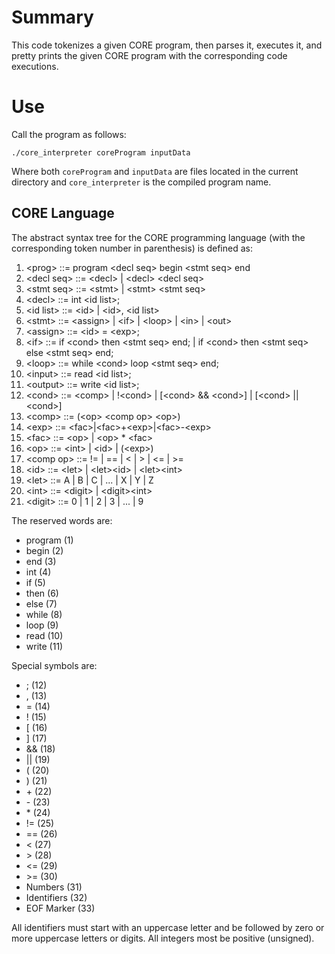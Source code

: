# Summary #

This code tokenizes a given CORE program, then parses it, executes it, and pretty prints the given CORE program with the corresponding code executions.

# Use #
Call the program as follows:

`./core_interpreter coreProgram inputData`

Where both `coreProgram` and `inputData` are files located in the current directory and `core_interpreter` is the compiled program name.

## CORE Language ##
The abstract syntax tree for the CORE programming language (with the corresponding token number in parenthesis) is defined as:
1.   \<prog>	        ::=    program \<decl seq> begin \<stmt seq> end
2.   \<decl seq>	::=    \<decl> | \<decl> \<decl seq>
3.   \<stmt seq>	::=    \<stmt> | \<stmt> \<stmt seq>
4.   \<decl>		    ::=	int  \<id list>;
5.   \<id list>		    ::=	\<id> | \<id>, \<id list>
6.   \<stmt>		    ::=	\<assign> | \<if> | \<loop> | \<in> | \<out>
7.   \<assign>		::=	\<id> = \<exp>;
8.   \<if>				::=	if \<cond> then \<stmt seq> end;     |     if \<cond> then \<stmt seq> else \<stmt seq> end;
9.   \<loop>		    ::=	while \<cond> loop \<stmt seq> end;
10. \<input>		    ::=	read \<id list>;
11. \<output>		::=	write \<id list>;
12. \<cond>         ::=	\<comp> | !\<cond>   |   [\<cond> && \<cond>]   |   [\<cond> || \<cond>]
13. \<comp>	        ::=   (\<op> \<comp op> \<op>)
14. \<exp>           ::=   \<fac>|\<fac>+\<exp>|\<fac>-\<exp>
15. \<fac>            ::=   \<op> | \<op> * \<fac>
16. \<op>             ::=  \<int> | \<id> | (\<exp>)
17. \<comp op>   ::=    != | == | \< | \> | \<= | \>=
18. \<id>              ::=  \<let> | \<let>\<id> | \<let>\<int>
19. \<let>             ::=  A | B | C | ... | X | Y | Z
20. \<int>             ::=  \<digit> | \<digit>\<int>
21. \<digit>          ::=  0 | 1 | 2 | 3 | ... | 9

The reserved words are:
* program (1)
* begin (2)
* end (3)
* int (4)
* if (5)
* then (6)
* else (7)
* while (8)
* loop (9)
* read (10)
* write (11)

Special symbols are:
* ; (12)
* , (13)
* = (14)
* ! (15)
* [ (16)
* ] (17)
* && (18)
* || (19)
* ( (20)
* ) (21)
* \+ (22)
* \- (23)
* \* (24)
* != (25)
* == (26)
* < (27)
* \> (28)
* <= (29)
* \>= (30)
* Numbers (31)
* Identifiers (32)
* EOF Marker (33)

All identifiers must start with an uppercase letter and be followed by zero or more uppercase letters or digits. All integers most be positive (unsigned).


